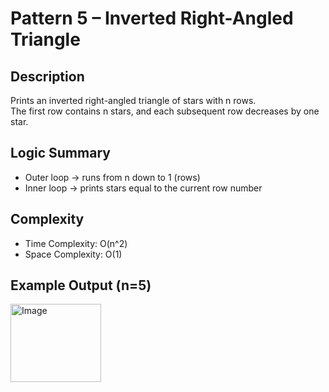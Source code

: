 # Pattern 5 – Inverted Right-Angled Triangle

## Description
Prints an inverted right-angled triangle of stars with n rows.  
The first row contains n stars, and each subsequent row decreases by one star.

## Logic Summary
- Outer loop → runs from n down to 1 (rows)
- Inner loop → prints stars equal to the current row number

## Complexity
- Time Complexity: O(n^2)
- Space Complexity: O(1)

## Example Output (n=5)
<img width="145" height="125" alt="Image" src="https://github.com/user-attachments/assets/f5853836-9140-4806-9421-19cdb93c4b66" />

